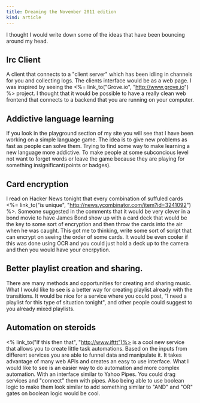 ```yaml
---
title: Dreaming the November 2011 edition
kind: article
---
```


I thought I would write down some of the ideas that have been bouncing around my head.

## Irc Client 
A client that connects to a "client server" which has been idling in channels for you and collecting logs. The clients interface would be as a web page. I was inspired by seeing the <%= link_to("Grove.io", "http://www.grove.io") %> project. I thought that it would be possible to have a really clean web frontend that connects to a backend that you are running on your computer. 

## Addictive language learning
If you look in the playground section of my site you will see that I have been working on a simple language game. The idea is to give new problems as fast as people can solve them. Trying to find some way to make learning a new language more addictive. To make people at some subconcious level not want to forget words or leave the game because they are playing for something insignificant(points or badges).

## Card encryption
I read on Hacker News tonight that every combination of suffuled cards <%= link_to("is unique", "http://news.ycombinator.com/item?id=3241092") %>. Someone suggested in the comments that it would be very clever in a bond movie to have James Bond show up with a card deck that would be the key to some sort of encryption and then throw the cards into the air when he was caught. This got me to thinking, write some sort of script that can encrypt on seeing the order of some cards. It would be even cooler if this was done using OCR and you could just hold a deck up to the camera and then you would have your encrpytion.

## Better playlist creation and sharing.
There are many methods and opportunities for creating and sharing music. What I would like to see is a better way for creating playlist already with the transitions. It would be nice for a service where you could post, "I need a playlist for this type of situation tonight", and other people could suggest to you already mixed playlists.

## Automation on steroids
<% link_to("If this then that", "http://www.ifttt")%> is a cool new service that allows you to create little task automations. Based on the inputs from different services you are able to funnel data and manipulate it. It takes advantage of many web APIs and creates an easy to use interface. What I would like to see is an easier way to do automation and more complex automation. With an interface similar to Yahoo Pipes. You could drag services and "connect" them with pipes. Also being able to use boolean logic to make them look similar to add something similar to "AND" and "OR" gates on boolean logic would be cool. 

